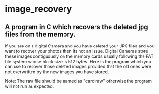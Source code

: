 # image_recovery
##  A program in C which recovers the deleted jpg files from the memory.

If you are on a digital Camera and you have deleted your JPG files and 
you want to recover your photos then its not an issue. Digital Cameras store these
images contiguously on the memory cards usually following the FAT file system whose block size is 
512 bytes. Here is the program which you can use to recover those deleted images provided that the old ones 
were not overwritten by the new images you have stored.

Note: The raw file should be named as "card.raw" otherwise the program will not run as expected.
